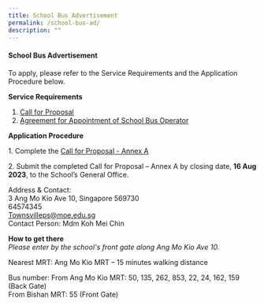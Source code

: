 ```yaml
---
title: School Bus Advertisement
permalink: /school-bus-ad/
description: ""
---
```

#### School Bus Advertisement

To apply, please refer to the Service Requirements and the Application Procedure below.

**Service Requirements**

1. <a href="https://drive.google.com/file/d/1ZEMuuBQcy4r2zwQ6bpJ3c4xnC3wZqbyW/view?usp=drive_link">Call for Proposal</a>
2. <a href="https://drive.google.com/file/d/11entn9AfGKSKh3jP3ETINhvnG_Xfy1AH/view?usp=drive_link">Agreement for Appointment of School Bus Operator</a>

**Application Procedure**

1\. Complete the <a href="https://drive.google.com/file/d/1lI736dwKQAzlbe05pqFGIblIVoZhI77X/view?usp=sharing">Call for Proposal - Annex A</a>

2\. Submit the completed Call for Proposal – Annex A by closing date, **16 Aug 2023**, to the School’s General Office.

Address &amp; Contact:<br>
3 Ang Mo Kio Ave 10, Singapore 569730<br>
64574345<br>
[Townsvilleps@moe.edu.sg](mailto:Townsvilleps@moe.edu.sg)<br>
Contact Person: Mdm Koh Mei Chin

**How to get there**<br>
*Please enter by the school's front gate along Ang Mo Kio Ave 10.*

Nearest MRT: Ang Mo Kio MRT – 15 minutes walking distance

Bus number: 
From Ang Mo Kio MRT: 50, 135, 262, 853, 22, 24, 162, 159 (Back Gate)<br>
From Bishan MRT: 55 (Front Gate)
